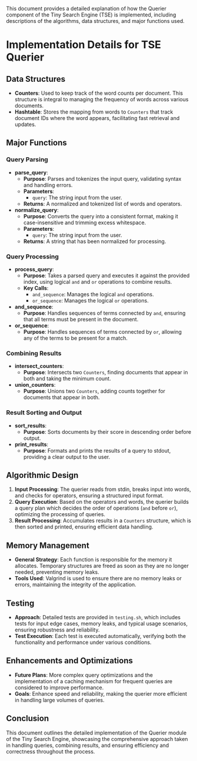 This document provides a detailed explanation of how the Querier component of the Tiny Search Engine (TSE) is implemented, including descriptions of the algorithms, data structures, and major functions used.

# Implementation Details for TSE Querier

## Data Structures
- **Counters**: Used to keep track of the word counts per document. This structure is integral to managing the frequency of words across various documents.
- **Hashtable**: Stores the mapping from words to `Counters` that track document IDs where the word appears, facilitating fast retrieval and updates.

## Major Functions
### Query Parsing
- **parse_query**:
  - **Purpose**: Parses and tokenizes the input query, validating syntax and handling errors.
  - **Parameters**:
    - `query`: The string input from the user.
  - **Returns**: A normalized and tokenized list of words and operators.
- **normalize_query**:
  - **Purpose**: Converts the query into a consistent format, making it case-insensitive and trimming excess whitespace.
  - **Parameters**:
    - `query`: The string input from the user.
  - **Returns**: A string that has been normalized for processing.

### Query Processing
- **process_query**:
  - **Purpose**: Takes a parsed query and executes it against the provided index, using logical `and` and `or` operations to combine results.
  - **Key Calls**:
    - `and_sequence`: Manages the logical `and` operations.
    - `or_sequence`: Manages the logical `or` operations.
- **and_sequence**:
  - **Purpose**: Handles sequences of terms connected by `and`, ensuring that all terms must be present in the document.
- **or_sequence**:
  - **Purpose**: Handles sequences of terms connected by `or`, allowing any of the terms to be present for a match.

### Combining Results
- **intersect_counters**:
  - **Purpose**: Intersects two `Counters`, finding documents that appear in both and taking the minimum count.
- **union_counters**:
  - **Purpose**: Unions two `Counters`, adding counts together for documents that appear in both.

### Result Sorting and Output
- **sort_results**:
  - **Purpose**: Sorts documents by their score in descending order before output.
- **print_results**:
  - **Purpose**: Formats and prints the results of a query to stdout, providing a clear output to the user.

## Algorithmic Design
1. **Input Processing**: The querier reads from stdin, breaks input into words, and checks for operators, ensuring a structured input format.
2. **Query Execution**: Based on the operators and words, the querier builds a query plan which decides the order of operations (`and` before `or`), optimizing the processing of queries.
3. **Result Processing**: Accumulates results in a `Counters` structure, which is then sorted and printed, ensuring efficient data handling.

## Memory Management
- **General Strategy**: Each function is responsible for the memory it allocates. Temporary structures are freed as soon as they are no longer needed, preventing memory leaks.
- **Tools Used**: Valgrind is used to ensure there are no memory leaks or errors, maintaining the integrity of the application.

## Testing
- **Approach**: Detailed tests are provided in `testing.sh`, which includes tests for input edge cases, memory leaks, and typical usage scenarios, ensuring robustness and reliability.
- **Test Execution**: Each test is executed automatically, verifying both the functionality and performance under various conditions.

## Enhancements and Optimizations
- **Future Plans**: More complex query optimizations and the implementation of a caching mechanism for frequent queries are considered to improve performance.
- **Goals**: Enhance speed and reliability, making the querier more efficient in handling large volumes of queries.

## Conclusion
This document outlines the detailed implementation of the Querier module of the Tiny Search Engine, showcasing the comprehensive approach taken in handling queries, combining results, and ensuring efficiency and correctness throughout the process.
